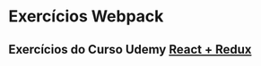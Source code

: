 # Exercícios Webpack

## Exercícios do Curso Udemy [React + Redux](https://www.udemy.com/course/react-redux-pt/)
